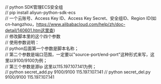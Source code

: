// python SDK管理ECS安全组  
// pip install aliyun-python-sdk-ecs   
// 一个云账号、Access Key ID、Access Key Secret、安全组ID、Region ID(如cn-hangzhou，https://www.alibabacloud.com/help/zh/doc-detail/140601.htm这里查)  
// 修改脚本里的这个四个参数  
// 使用参数说明：  
// python后面第一个参数是脚本名称；  
// 第二个参数是端口范围，一定要以"source-port/end-port"这种形式来写，这里以9100/9100为例；  
// 第三个参数是源ip 这里以115.197.107.141为例；  
// python secret_add.py 9100/9100 115.197.107.141
// python secret_del.py 9100/9100 115.197.107.141
